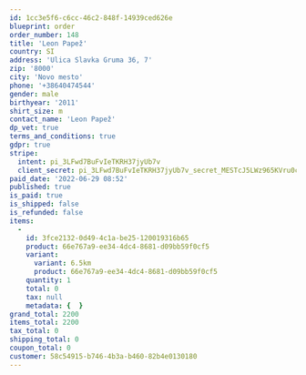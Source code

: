 ```yaml
---
id: 1cc3e5f6-c6cc-46c2-848f-14939ced626e
blueprint: order
order_number: 148
title: 'Leon Papež'
country: SI
address: 'Ulica Slavka Gruma 36, 7'
zip: '8000'
city: 'Novo mesto'
phone: '+38640474544'
gender: male
birthyear: '2011'
shirt_size: m
contact_name: 'Leon Papež'
dp_vet: true
terms_and_conditions: true
gdpr: true
stripe:
  intent: pi_3LFwd7BuFvIeTKRH37jyUb7v
  client_secret: pi_3LFwd7BuFvIeTKRH37jyUb7v_secret_MESTcJ5LWz965KVru0cDHoyZj
paid_date: '2022-06-29 08:52'
published: true
is_paid: true
is_shipped: false
is_refunded: false
items:
  -
    id: 3fce2132-0d49-4c1a-be25-120019316b65
    product: 66e767a9-ee34-4dc4-8681-d09bb59f0cf5
    variant:
      variant: 6.5km
      product: 66e767a9-ee34-4dc4-8681-d09bb59f0cf5
    quantity: 1
    total: 0
    tax: null
    metadata: {  }
grand_total: 2200
items_total: 2200
tax_total: 0
shipping_total: 0
coupon_total: 0
customer: 58c54915-b746-4b3a-b460-82b4e0130180
---
```

